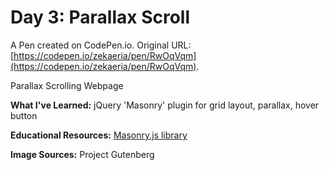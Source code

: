 # Day 3: Parallax Scroll

A Pen created on CodePen.io. Original URL: [https://codepen.io/zekaeria/pen/RwOqVqm](https://codepen.io/zekaeria/pen/RwOqVqm).

Parallax Scrolling Webpage

**What I've Learned:** jQuery 'Masonry' plugin for grid layout, parallax, hover button

**Educational Resources:** [Masonry.js library](https://masonry.desandro.com/layout)

**Image Sources:** Project Gutenberg
